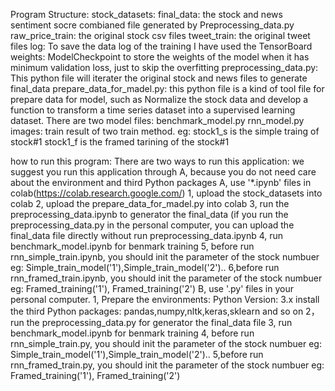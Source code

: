 Program Structure:
stock_datasets:
    final_data: the stock and news sentiment socre combianed file generated by Preprocessing_data.py
    raw_price_train: the original stock csv files
    tweet_train: the original tweet files
log: To save the data log of the training I have used the TensorBoard
weights: ModelCheckpoint to store the weights of the model when it has minimum validation loss, just to skip the overfitting
preprocessing_data.py:
    This python file will iterater the original stock and news files to generate final_data
prepare_data_for_madel.py:
    this python file is a kind of tool file for prepare data for model, such as Normalize the stock data
    and develop a function to transform a time series dataset into a supervised learning dataset.
There are two model files:
    benchmark_model.py
    rnn_model.py
images: train result of two train method.
    eg: stock1_s is the simple traing of stock#1
        stock1_f is the framed tarining of the stock#1

how to run this program:
There are two ways to run this application:
    we suggest you run this application through A, because you do not need care about the
    environment and third Python packages
    A, use '*.ipynb' files in colab(https://colab.research.google.com/)
        1, upload the stock_datasets into colab
        2, upload the prepare_data_for_madel.py into colab
        3, run the preprocessing_data.ipynb to generator the final_data
        (if you run the preprocessing_data.py in the personal computer, you can upload the final_data file
        directly without run preprocessing_data.ipynb
        4, run benchmark_model.ipynb for benmark training
        5, before run rnn_simple_train.ipynb, you should init the  parameter of the stock numbuer
         eg: Simple_train_model('1'),Simple_train_model('2')..
         6,before run rnn_framed_train.ipynb, you should init the  parameter of the stock numbuer
         eg: Framed_training('1'), Framed_training('2')
    B, use '.py' files in your personal computer.
       1, Prepare the environments:
            Python Version: 3.x
            install the third Python packages: pandas,numpy,nltk,keras,sklearn and so on
       2，run the preprocessing_data.py for generator the final_data file
       3, run benchmark_model.ipynb for benmark training
       4, before run rnn_simple_train.py, you should init the  parameter of the stock numbuer
         eg: Simple_train_model('1'),Simple_train_model('2')..
       5,before run rnn_framed_train.py, you should init the  parameter of the stock numbuer
         eg: Framed_training('1'), Framed_training('2')

